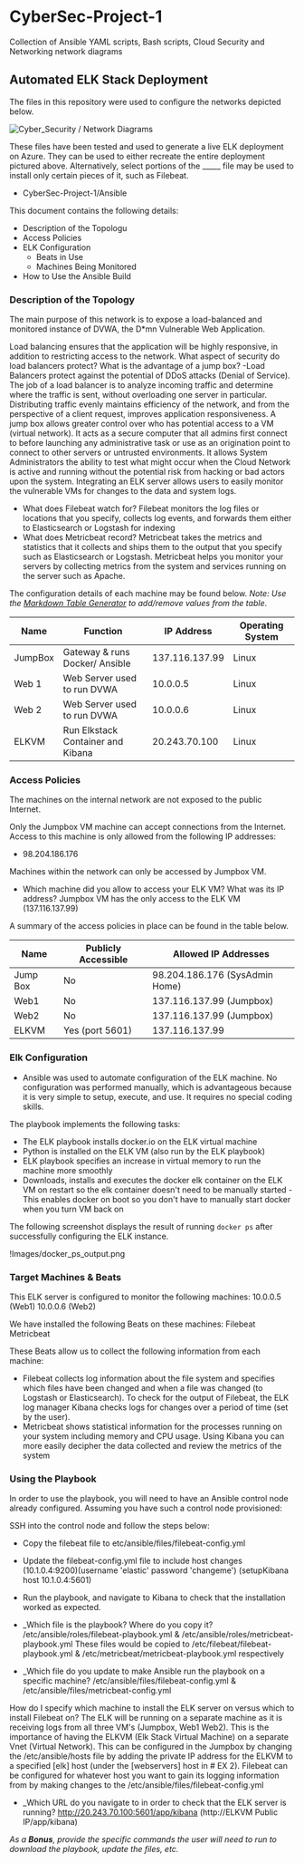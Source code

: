 # CyberSec-Project-1
Collection of Ansible YAML scripts, Bash scripts, Cloud Security and Networking network diagrams
## Automated ELK Stack Deployment

The files in this repository were used to configure the networks depicted below.

![Cyber_Security / Network Diagrams](CyberSec-Project-1/Diagrams)

These files have been tested and used to generate a live ELK deployment on Azure. They can be used to either recreate the entire deployment pictured above. Alternatively, select portions of the _____ file may be used to install only certain pieces of it, such as Filebeat.

  - CyberSec-Project-1/Ansible

This document contains the following details:
- Description of the Topologu
- Access Policies
- ELK Configuration
  - Beats in Use
  - Machines Being Monitored
- How to Use the Ansible Build


### Description of the Topology

The main purpose of this network is to expose a load-balanced and monitored instance of DVWA, the D*mn Vulnerable Web Application.

Load balancing ensures that the application will be highly responsive, in addition to restricting access to the network. What aspect of security do load balancers protect? What is the advantage of a jump box?
-Load Balancers protect against the potential of DDoS attacks (Denial of Service). The job of a load balancer is to analyze incoming traffic and determine where the traffic is sent, without overloading one server in particular. Distributing traffic evenly maintains efficiency of the network, and from the perspective of a client request, improves application responsiveness. A jump box allows greater control over who has potential access to a VM (virtual network). It acts as a secure computer that all admins first connect to before launching any administrative task or use as an origination point to connect to other servers or untrusted environments. It allows System Administrators the ability to test what might occur when the Cloud Network is active and running without the potential risk from hacking or bad actors upon the system. 
Integrating an ELK server allows users to easily monitor the vulnerable VMs for changes to the data and system logs.
-  What does Filebeat watch for?
Filebeat monitors the log files or locations that you specify, collects log events, and forwards them either to Elasticsearch or Logstash for indexing
- What does Metricbeat record?
Metricbeat takes the metrics and statistics that it collects and ships them to the output that you specify such as Elasticsearch or Logstash. Metricbeat helps you monitor your servers by collecting metrics from the system and services running on the server such as Apache.

The configuration details of each machine may be found below.
_Note: Use the [Markdown Table Generator](http://www.tablesgenerator.com/markdown_tables) to add/remove values from the table_.

| Name     | Function | IP Address | Operating System |
|----------|----------|------------|------------------|
| JumpBox | Gateway & runs Docker/ Ansible | 137.116.137.99| Linux  |
| Web 1    | Web Server used to run DVWA  |  10.0.0.5 | Linux  |
| Web 2    | Web Server used to run DVWA  |   10.0.0.6| Linux  |
| ELKVM    | Run Elkstack Container and Kibana|20.243.70.100| Linux | 

### Access Policies

The machines on the internal network are not exposed to the public Internet. 

Only the Jumpbox VM machine can accept connections from the Internet. Access to this machine is only allowed from the following IP addresses:
- 98.204.186.176

Machines within the network can only be accessed by Jumpbox VM.
- Which machine did you allow to access your ELK VM? What was its IP address?
 Jumpbox VM has the only access to the ELK VM (137.116.137.99)

A summary of the access policies in place can be found in the table below.

| Name     | Publicly Accessible | Allowed IP Addresses |
|----------|---------------------|----------------------|
| Jump Box | No              | 98.204.186.176 (SysAdmin Home)   |
| Web1     | No                  | 137.116.137.99 (Jumpbox)    |
| Web2     | No                  | 137.116.137.99 (Jumpbox)   |
| ELKVM    | Yes  (port 5601)               | 137.116.137.99 

### Elk Configuration

- Ansible was used to automate configuration of the ELK machine. No configuration was performed manually, which is advantageous because it is very simple to setup, execute, and use. It requires no special coding skills.

The playbook implements the following tasks:
- The ELK playbook installs docker.io on the ELK virtual machine
- Python is installed on the ELK VM (also run by the ELK playbook)
- ELK playbook specifies an increase in virtual memory to run the machine more smoothly
- Downloads, installs and executes the docker elk container on the ELK VM on restart so the elk container doesn't need to be manually started
-This enables docker on boot so you don't have to manually start docker when you turn VM back on

The following screenshot displays the result of running `docker ps` after successfully configuring the ELK instance.

!Images/docker_ps_output.png

### Target Machines & Beats
This ELK server is configured to monitor the following machines:
10.0.0.5 (Web1)
10.0.0.6 (Web2)

We have installed the following Beats on these machines:
Filebeat
Metricbeat

These Beats allow us to collect the following information from each machine:
- Filebeat collects log information about the file system and specifies which files have been changed and when a file was changed (to Logstash or Elasticsearch). To check for the output of Filebeat, the ELK log manager Kibana checks logs for changes over a period of time (set by the user). 
- Metricbeat shows statistical information for the processes running on your system including memory and CPU usage. Using Kibana you can more easily decipher the data collected and review the metrics of the system
### Using the Playbook
In order to use the playbook, you will need to have an Ansible control node already configured. Assuming you have such a control node provisioned: 

SSH into the control node and follow the steps below:
- Copy the filebeat file to etc/ansible/files/filebeat-config.yml
- Update the filebeat-config.yml file to include host changes (10.1.0.4:9200)(username 'elastic' password 'changeme') (setupKibana host 10.1.0.4:5601)
- Run the playbook, and navigate to Kibana to check that the installation worked as expected.

- _Which file is the playbook? Where do you copy it?
/etc/ansible/roles/filebeat-playbook.yml  & /etc/ansible/roles/metricbeat-playbook.yml
These files would be copied to /etc/filebeat/filebeat-playbook.yml & /etc/metricbeat/metricbeat-playbook.yml respectively

- _Which file do you update to make Ansible run the playbook on a specific machine?
/etc/ansible/files/filebeat-config.yml & /etc/ansible/files/metricbeat-config.yml

 How do I specify which machine to install the ELK server on versus which to install Filebeat on? 
The ELK will be running on a separate machine as it is receiving logs from all three VM's (Jumpbox, Web1 Web2). This is the importance of having the ELKVM (Elk Stack Virtual Machine) on a separate Vnet (Virtual Network). This can be configured in the Jumpbox by changing the /etc/ansible/hosts file by adding the private IP address for the ELKVM to a specified [elk] host (under the [webservers] host in # EX 2). Filebeat can be configured for whatever host you want to gain its logging information from by making changes to the /etc/ansible/files/filebeat-config.yml


  

- _Which URL do you navigate to in order to check that the ELK server is running?
http://20.243.70.100:5601/app/kibana (http://ELKVM Public IP/app/kibana)

_As a **Bonus**, provide the specific commands the user will need to run to download the playbook, update the files, etc._
